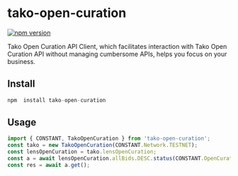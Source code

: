 # tako-open-curation
[![npm version](https://img.shields.io/badge/npm-1.0.4-brightgreen.svg)](https://www.npmjs.com/package/tako-open-curation)

Tako Open Curation API Client, which facilitates interaction with Tako Open Curation API without managing cumbersome APIs, helps you focus on your business.

## Install
```javascript
npm  install tako-open-curation
```

## Usage
```javascript
import { CONSTANT, TakoOpenCuration } from 'tako-open-curation';
const tako = new TakoOpenCuration(CONSTANT.Network.TESTNET);
const lensOpenCuration = tako.lensOpenCuration;
const a = await lensOpenCuration.allBids.DESC.status(CONSTANT.OpenCurationAllBidsStatus.All);
const res = await a.get();
```